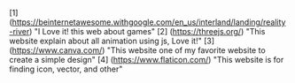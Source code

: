[1] (https://beinternetawesome.withgoogle.com/en_us/interland/landing/reality-river) "I Love it! this web about games"
[2] (https://threejs.org/) "This website explain about all animation using js, Love it!"
[3] (https://www.canva.com/) "This website one of my favorite website to create a simple design"
[4] (https://www.flaticon.com/) "This website is for finding icon, vector, and other"
